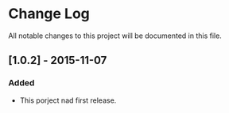 # Change Log
All notable changes to this project will be documented in this file.

## [1.0.2] - 2015-11-07
### Added
- This porject nad first release.
